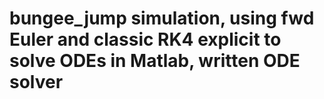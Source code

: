 # bungee_jump simulation, using fwd Euler and classic RK4 explicit to solve ODEs in Matlab, written ODE solver
